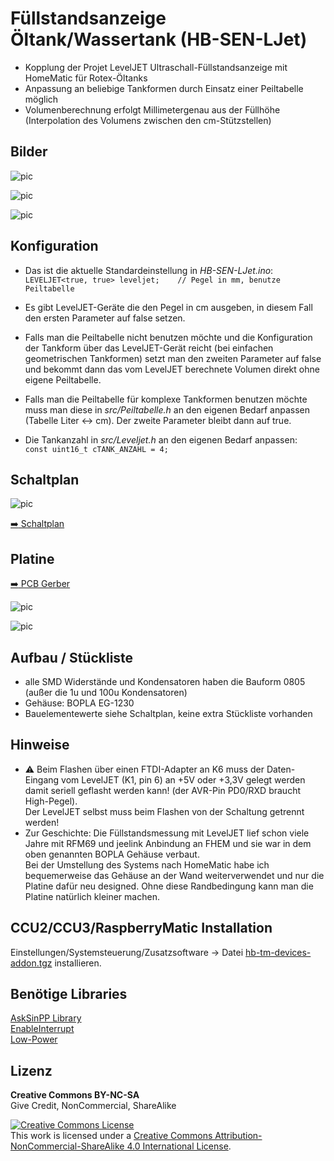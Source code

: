 
# Füllstandsanzeige Öltank/Wassertank (HB-SEN-LJet)

- Kopplung der Projet LevelJET Ultraschall-Füllstandsanzeige mit HomeMatic für Rotex-Öltanks
- Anpassung an beliebige Tankformen durch Einsatz einer Peiltabelle möglich
- Volumenberechnung erfolgt Millimetergenau aus der Füllhöhe (Interpolation des Volumens zwischen den cm-Stützstellen)


## Bilder

![pic](Images/LevelJet_WebUI.jpg)

![pic](Images/HB-SEN-LJet_1.jpg)

![pic](Images/HB-SEN-LJet_2.jpg)


## Konfiguration

- Das ist die aktuelle Standardeinstellung in *HB-SEN-LJet.ino*:<br>
`LEVELJET<true, true> leveljet;    // Pegel in mm, benutze Peiltabelle`

- Es gibt LevelJET-Geräte die den Pegel in cm ausgeben, in diesem Fall den ersten Parameter auf false setzen.

- Falls man die Peiltabelle nicht benutzen möchte und die Konfiguration der Tankform über das LevelJET-Gerät reicht (bei einfachen geometrischen Tankformen) setzt man den zweiten Parameter auf false und bekommt dann das vom LevelJET berechnete Volumen direkt ohne eigene Peiltabelle.

- Falls man die Peiltabelle für komplexe Tankformen benutzen möchte muss man diese in *src/Peiltabelle.h* an den eigenen Bedarf anpassen (Tabelle Liter <-> cm). Der zweite Parameter bleibt dann auf true.

- Die Tankanzahl in *src/Leveljet.h* an den eigenen Bedarf anpassen:<br>
`const uint16_t cTANK_ANZAHL = 4;`


## Schaltplan

![pic](Images/HB-SEN-LJet_Blockschaltbild.png)

[:arrow_right: Schaltplan](PCB/Files/HB-SEN-LJet.pdf)


## Platine

[:arrow_right: PCB Gerber](PCB)

![pic](Images/HB-SEN-LJet_PCB.png)

![pic](Images/HB-SEN-LJet_PCB_Bestellung.png)


## Aufbau / Stückliste

- alle SMD Widerstände und Kondensatoren haben die Bauform 0805 (außer die 1u und 100u Kondensatoren)
- Gehäuse: BOPLA EG-1230
- Bauelementewerte siehe Schaltplan, keine extra Stückliste vorhanden


## Hinweise

- :warning: Beim Flashen über einen FTDI-Adapter an K6 muss der Daten-Eingang vom LevelJET (K1, pin 6) an +5V oder +3,3V gelegt werden damit seriell geflasht werden kann! (der AVR-Pin PD0/RXD braucht High-Pegel).<br>
  Der LevelJET selbst muss beim Flashen von der Schaltung getrennt werden!
- Zur Geschichte: Die Füllstandsmessung mit LevelJET lief schon viele Jahre mit RFM69 und jeelink Anbindung an FHEM und sie war in dem oben genannten BOPLA Gehäuse verbaut.<br>
  Bei der Umstellung des Systems nach HomeMatic habe ich bequemerweise das Gehäuse an der Wand weiterverwendet und nur die Platine dafür neu designed. Ohne diese Randbedingung kann man die Platine natürlich kleiner machen.


## CCU2/CCU3/RaspberryMatic Installation

Einstellungen/Systemsteuerung/Zusatzsoftware -> Datei [hb-tm-devices-addon.tgz](https://github.com/TomMajor/SmartHome/tree/master/HB-TM-Devices-AddOn/CCU_RM) installieren.


## Benötige Libraries

[AskSinPP Library](https://github.com/pa-pa/AskSinPP)</br>
[EnableInterrupt](https://github.com/GreyGnome/EnableInterrupt)</br>
[Low-Power](https://github.com/rocketscream/Low-Power)


## Lizenz

**Creative Commons BY-NC-SA**<br>
Give Credit, NonCommercial, ShareAlike

<a rel="license" href="http://creativecommons.org/licenses/by-nc-sa/4.0/"><img alt="Creative Commons License" style="border-width:0" src="https://i.creativecommons.org/l/by-nc-sa/4.0/88x31.png" /></a><br />This work is licensed under a <a rel="license" href="http://creativecommons.org/licenses/by-nc-sa/4.0/">Creative Commons Attribution-NonCommercial-ShareAlike 4.0 International License</a>.

